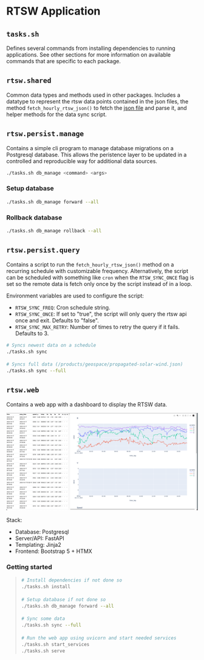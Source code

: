 # RTSW Application

## `tasks.sh`

Defines several commands from installing dependencies to running applications. See other sections for more information on available commands that are specific to each package.


## `rtsw.shared`

Common data types and methods used in other packages. Includes a datatype to represent the rtsw data points contained in the json files, the method `fetch_hourly_rtsw_json()` to fetch the [json file](https://services.swpc.noaa.gov/products/geospace/propagated-solar-wind-1-hour.json) and parse it, and helper methods for the data sync script.

## `rtsw.persist.manage`

Contains a simple cli program to manage database migrations on a Postgresql database. This allows the peristence layer to be updated in a controlled and reproducible way for additional data sources.

```bash
./tasks.sh db_manage <command> <args>
```

### Setup database
```bash
./tasks.sh db_manage forward --all
```

### Rollback database
```bash
./tasks.sh db_manage rollback --all
```


## `rtsw.persist.query`

Contains a script to run the `fetch_hourly_rtsw_json()` method on a recurring schedule with customizable frequency. Alternatively, the script can be scheduled with something like `cron` when the `RTSW_SYNC_ONCE` flag is set so the remote data is fetch only once by the script instead of in a loop.

Environment variables are used to configure the script:
- `RTSW_SYNC_FREQ`: Cron schedule string.
- `RTSW_SYNC_ONCE`: If set to "true", the script will only query the rtsw api once and exit. Defaults to "false".
- `RTSW_SYNC_MAX_RETRY`: Number of times to retry the query if it fails. Defaults to 3.

```bash
# Syncs newest data on a schedule
./tasks.sh sync

# Syncs full data (/products/geospace/propagated-solar-wind.json)
./tasks.sh sync --full
```

## `rtsw.web`

Contains a web app with a dashboard to display the RTSW data. 

![Screenshot of web app](./images/dashboard.png)

Stack:
- Database: Postgresql
- Server/API: FastAPI
- Templating: Jinja2
- Frontend: Bootstrap 5 + HTMX

### Getting started

> ```bash
> # Install dependencies if not done so
> ./tasks.sh install
>
> # Setup database if not done so
> ./tasks.sh db_manage forward --all
>
> # Sync some data
> ./tasks.sh sync --full
>
> # Run the web app using uvicorn and start needed services
> ./tasks.sh start_services
> ./tasks.sh serve
> ```